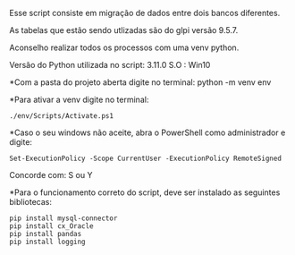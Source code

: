 Esse script consiste em migração de dados entre dois bancos diferentes.

As tabelas que estão sendo utlizadas são do glpi versão 9.5.7.

Aconselho realizar todos os processos com uma venv python.



Versão do Python utilizada no script: 
    3.11.0
    S.O : Win10
    
*Com a pasta do projeto aberta digite no terminal:
    python -m venv env

*Para ativar a venv digite no terminal:

    ./env/Scripts/Activate.ps1

*Caso o seu windows não aceite, abra o PowerShell como administrador e digite:

    Set-ExecutionPolicy -Scope CurrentUser -ExecutionPolicy RemoteSigned
    
Concorde com:
    S ou Y

*Para o funcionamento correto do script, deve ser instalado as seguintes bibliotecas:

    pip install mysql-connector
    pip install cx_Oracle
    pip install pandas
    pip install logging

